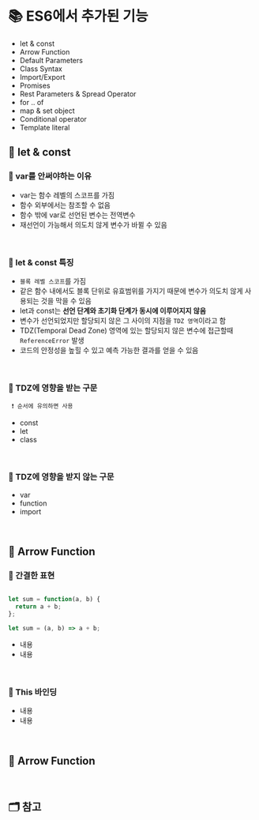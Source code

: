 # 📚 ES6에서 추가된 기능
- let & const
- Arrow Function
- Default Parameters
- Class Syntax
- Import/Export
- Promises
- Rest Parameters & Spread Operator
- for .. of 
- map & set object
- Conditional operator
- Template literal

## 📖 let & const
### 📍 var를 안써야하는 이유
- var는 함수 레벨의 스코프를 가짐
- 함수 외부에서는 참조할 수 없음
- 함수 밖에 var로 선언된 변수는 전역변수  
- 재선언이 가능해서 의도치 않게 변수가 바뀔 수 있음

</br> 

### 📍 let & const 특징
- `블록 레벨 스코프`를 가짐
- 같은 함수 내에서도 블록 단위로 유효범위를 가지기 때문에 변수가 의도치 않게 사용되는 것을 막을 수 있음
- let과 const는 **선언 단계와 초기화 단계가 동시에 이루어지지 않음**
- 변수가 선언되었지만 할당되지 않은 그 사이의 지점을 `TDZ 영역`이라고 함
- TDZ(Temporal Dead Zone) 영역에 있는 할당되지 않은 변수에 접근할때 `ReferenceError` 발생
- 코드의 안정성을 높힐 수 있고 예측 가능한 결과를 얻을 수 있음

</br> 

### 📍 TDZ에 영향을 받는 구문
     ❗ 순서에 유의하면 사용
- const
- let 
- class

</br> 


### 📍 TDZ에 영향을 받지 않는 구문
- var
- function
- import


</br>

## 📖 Arrow Function
### 📍 간결한 표현
```js

let sum = function(a, b) {
  return a + b;
};

let sum = (a, b) => a + b;

```

- 내용
- 내용

</br> 

### 📍 This 바인딩
- 내용
- 내용

</br> 


## 📖 Arrow Function





</br>

## 🗂️ 참고
